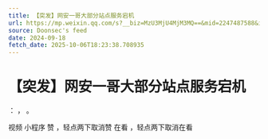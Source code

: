 ```yaml
---
title: 【突发】网安一哥大部分站点服务宕机
url: https://mp.weixin.qq.com/s?__biz=MzU3MjU4MjM3MQ==&mid=2247487588&idx=2&sn=e476fb4c5356b9206e420d807e086ed4
source: Doonsec's feed
date: 2024-09-18
fetch_date: 2025-10-06T18:23:38.708935
---
```


# 【突发】网安一哥大部分站点服务宕机

：
，
。

视频
小程序
赞
，轻点两下取消赞
在看
，轻点两下取消在看